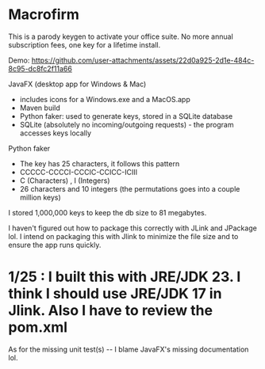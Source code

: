 # Macrofirm
This is a parody keygen to activate your office suite. No more annual subscription fees, one key for a lifetime install. 

Demo:
https://github.com/user-attachments/assets/22d0a925-2d1e-484c-8c95-dc8fc2f11a66


JavaFX  (desktop app for Windows & Mac) 
  - includes icons for a Windows.exe and a MacOS.app 
  - Maven build
  - Python faker: used to generate keys, stored in a SQLite database
  - SQLite (absolutely no incoming/outgoing requests) - the program accesses keys locally


Python faker
  - The key has 25 characters, it follows this pattern
  - CCCCC-CCCCI-CCCIC-CCICC-ICIII
  - C (Characters) , I (Integers) 
  - 26 characters and 10 integers  (the permutations goes into a couple million keys)

I stored 1,000,000 keys to keep the db size to 81 megabytes. 



I haven't figured out how to package this correctly with JLink and JPackage lol. 
I intend on packaging this with Jlink to minimize the file size and to ensure the app runs quickly.

 # 1/25 : I built this with JRE/JDK 23. I think I should use JRE/JDK 17 in Jlink. Also I have to review the pom.xml 


As for the missing unit test(s) -- I blame JavaFX's missing documentation lol. 
